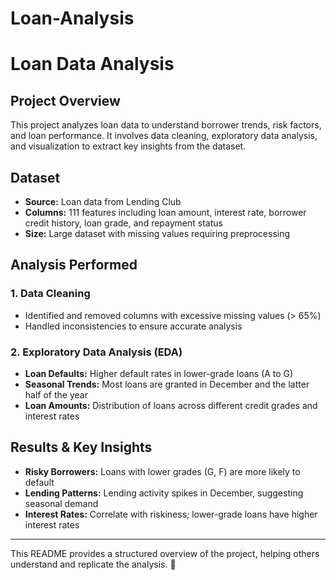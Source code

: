 # Loan-Analysis
# Loan Data Analysis

## Project Overview
This project analyzes loan data to understand borrower trends, risk factors, and loan performance. It involves data cleaning, exploratory data analysis, and visualization to extract key insights from the dataset.

## Dataset
- **Source:** Loan data from Lending Club
- **Columns:** 111 features including loan amount, interest rate, borrower credit history, loan grade, and repayment status
- **Size:** Large dataset with missing values requiring preprocessing

## Analysis Performed
### 1. Data Cleaning
- Identified and removed columns with excessive missing values (> 65%)
- Handled inconsistencies to ensure accurate analysis

### 2. Exploratory Data Analysis (EDA)
- **Loan Defaults:** Higher default rates in lower-grade loans (A to G)
- **Seasonal Trends:** Most loans are granted in December and the latter half of the year
- **Loan Amounts:** Distribution of loans across different credit grades and interest rates

## Results & Key Insights
- **Risky Borrowers:** Loans with lower grades (G, F) are more likely to default
- **Lending Patterns:** Lending activity spikes in December, suggesting seasonal demand
- **Interest Rates:** Correlate with riskiness; lower-grade loans have higher interest rates

---
This README provides a structured overview of the project, helping others understand and replicate the analysis. 🚀

